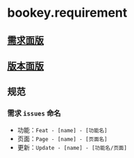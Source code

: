 # bookey.requirement

## [需求面版](https://github.com/bookey-dev/bookey.requirement/projects/5)

## [版本面版](https://github.com/bookey-dev/bookey.requirement/projects/5)


## 规范

### 需求 `issues` 命名

- 功能：`Feat - [name] - [功能名]`
- 页面：`Page - [name] - [页面名]`
- 更新：`Update - [name] - [功能名/页面]`



